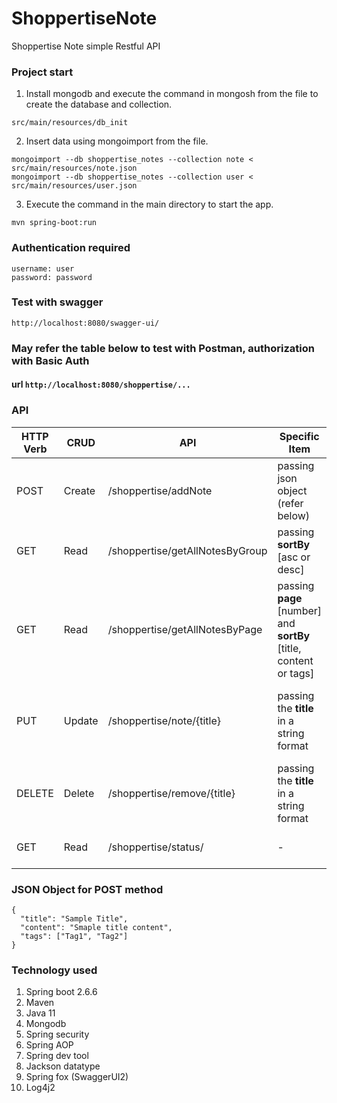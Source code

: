 # ShoppertiseNote
Shoppertise Note simple Restful API

### Project start
1. Install mongodb and execute the command in mongosh from the file to create the database and collection.
```
src/main/resources/db_init
```
2. Insert data using mongoimport from the file.
```
mongoimport --db shoppertise_notes --collection note < src/main/resources/note.json
mongoimport --db shoppertise_notes --collection user < src/main/resources/user.json
```
3. Execute the command in the main directory to start the app.
```
mvn spring-boot:run
```
### Authentication required
```
username: user
password: password
```

### Test with swagger
```
http://localhost:8080/swagger-ui/
```
### May refer the table below to test with Postman, authorization with Basic Auth 
#### url ```http://localhost:8080/shoppertise/...```
### API
|HTTP Verb|CRUD|API|Specific Item|Purpose|Authentication|
|---------|----|---|-------------|-------|--------------|
|POST|Create|/shoppertise/addNote| passing json object (refer below)|Create new note|Required|
|GET|Read|/shoppertise/getAllNotesByGroup|passing **sortBy** [asc or desc]|Fetch note group by tags|Required|
|GET|Read|/shoppertise/getAllNotesByPage|passing **page** [number] and **sortBy** [title, content or tags]|Fetch note by page|Required|
|PUT|Update|/shoppertise/note/{title}|passing the **title** in a string format|Update note such as title, content or tags|Required|
|DELETE|Delete|/shoppertise/remove/{title}|passing the **title** in a string format|Remove note|Required|
|GET|Read|/shoppertise/status/| -|Get the app status|-|

### JSON Object for POST method
```
{
  "title": "Sample Title",
  "content": "Smaple title content",
  "tags": ["Tag1", "Tag2"]
}
```

### Technology used
1. Spring boot 2.6.6
2. Maven
3. Java 11
4. Mongodb
5. Spring security
6. Spring AOP
7. Spring dev tool
8. Jackson datatype
9. Spring fox (SwaggerUI2)
10. Log4j2

